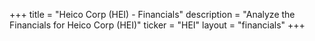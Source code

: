 +++
title = "Heico Corp (HEI) - Financials"
description = "Analyze the Financials for Heico Corp (HEI)"
ticker = "HEI"
layout = "financials"
+++

